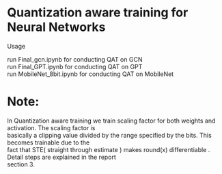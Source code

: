 # Quantization aware training for Neural Networks
Usage <br>

run Final_gcn.ipynb for conducting QAT on GCN<br>
run Final_GPT.ipynb for conducting QAT on GPT <br>
run MobileNet_8bit.ipynb for conducting QAT on MobileNet <br>

# Note:
In Quantization aware training we train scaling factor for both weights and activation. The scaling factor is <br>
basically a clipping value divided by the range specified by the bits. This becomes trainable due to the <br>
fact that STE( straight through estimate ) makes round(x) differentiable . Detail steps are explained in the report <br>
section 3. 
